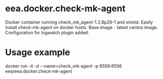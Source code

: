 # eea.docker.check-mk-agent
Docker container running check_mk_agent-1.2.8p26-1 and xinetd.
Easily install check-mk-agent on docker hosts.
Base image - latest centos image.
Configuration for logwatch plugin added.
# Usage example
docker run -it -d --name=check_mk-agent -p 6556:6556 eea/eea.docker.check-mk-agent
